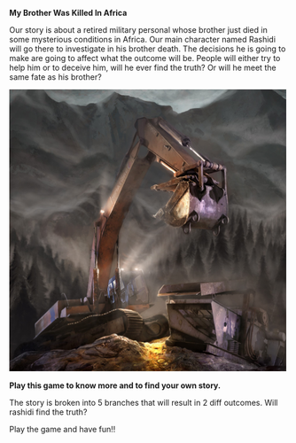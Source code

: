 ﻿**My Brother Was Killed In Africa**

Our story is about a retired military personal whose brother just died in some mysterious conditions in Africa. Our main character named Rashidi will go there to investigate in his brother death. The decisions he is going to make are going to affect what the outcome will be. People will either try to help him or to deceive him, will he ever find the truth? Or will he meet the same fate as his brother?

<img src="./images/main img.jpg" width="500px">

**Play this game to know more and to find your own story.**

The story is broken into 5 branches that will result in 2 diff outcomes. Will rashidi find the truth?


Play the game and have fun!!
